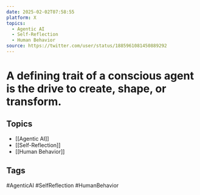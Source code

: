 ```yaml
---
date: 2025-02-02T07:58:55
platform: X
topics:
  - Agentic AI
  - Self-Reflection
  - Human Behavior
source: https://twitter.com/user/status/1885961081450889292
---
```

# A defining trait of a conscious agent is the drive to create, shape, or transform.

## Topics
- [[Agentic AI]]
- [[Self-Reflection]]
- [[Human Behavior]]

## Tags
#AgenticAI #SelfReflection #HumanBehavior